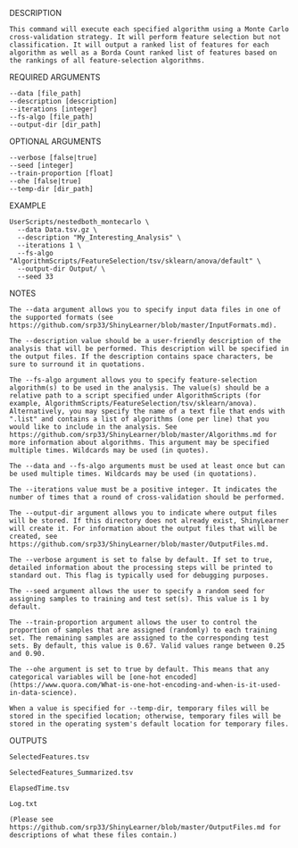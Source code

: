 DESCRIPTION

    This command will execute each specified algorithm using a Monte Carlo cross-validation strategy. It will perform feature selection but not classification. It will output a ranked list of features for each algorithm as well as a Borda Count ranked list of features based on the rankings of all feature-selection algorithms.

REQUIRED ARGUMENTS

    --data [file_path]
    --description [description]
    --iterations [integer]
    --fs-algo [file_path]
    --output-dir [dir_path]

OPTIONAL ARGUMENTS

    --verbose [false|true]
    --seed [integer]
    --train-proportion [float]
    --ohe [false|true]
    --temp-dir [dir_path]

EXAMPLE

    UserScripts/nestedboth_montecarlo \
      --data Data.tsv.gz \
      --description "My_Interesting_Analysis" \
      --iterations 1 \
      --fs-algo "AlgorithmScripts/FeatureSelection/tsv/sklearn/anova/default" \
      --output-dir Output/ \
      --seed 33

NOTES

    The --data argument allows you to specify input data files in one of the supported formats (see https://github.com/srp33/ShinyLearner/blob/master/InputFormats.md).

    The --description value should be a user-friendly description of the analysis that will be performed. This description will be specified in the output files. If the description contains space characters, be sure to surround it in quotations.

    The --fs-algo argument allows you to specify feature-selection algorithm(s) to be used in the analysis. The value(s) should be a relative path to a script specified under AlgorithmScripts (for example, AlgorithmScripts/FeatureSelection/tsv/sklearn/anova). Alternatively, you may specify the name of a text file that ends with ".list" and contains a list of algorithms (one per line) that you would like to include in the analysis. See https://github.com/srp33/ShinyLearner/blob/master/Algorithms.md for more information about algorithms. This argument may be specified multiple times. Wildcards may be used (in quotes).

    The --data and --fs-algo arguments must be used at least once but can be used multiple times. Wildcards may be used (in quotations).

    The --iterations value must be a positive integer. It indicates the number of times that a round of cross-validation should be performed.

    The --output-dir argument allows you to indicate where output files will be stored. If this directory does not already exist, ShinyLearner will create it. For information about the output files that will be created, see https://github.com/srp33/ShinyLearner/blob/master/OutputFiles.md.

    The --verbose argument is set to false by default. If set to true, detailed information about the processing steps will be printed to standard out. This flag is typically used for debugging purposes.

    The --seed argument allows the user to specify a random seed for assigning samples to training and test set(s). This value is 1 by default.

    The --train-proportion argument allows the user to control the proportion of samples that are assigned (randomly) to each training set. The remaining samples are assigned to the corresponding test sets. By default, this value is 0.67. Valid values range between 0.25 and 0.90.

    The --ohe argument is set to true by default. This means that any categorical variables will be [one-hot encoded](https://www.quora.com/What-is-one-hot-encoding-and-when-is-it-used-in-data-science).
    
    When a value is specified for --temp-dir, temporary files will be stored in the specified location; otherwise, temporary files will be stored in the operating system's default location for temporary files.

OUTPUTS

    SelectedFeatures.tsv

    SelectedFeatures_Summarized.tsv

    ElapsedTime.tsv

    Log.txt

    (Please see https://github.com/srp33/ShinyLearner/blob/master/OutputFiles.md for descriptions of what these files contain.)
